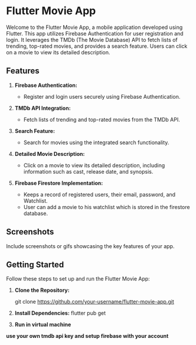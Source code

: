 # Flutter Movie App

Welcome to the Flutter Movie App, a mobile application developed using Flutter. This app utilizes Firebase Authentication for user registration and login. It leverages the TMDb (The Movie Database) API to fetch lists of trending, top-rated movies, and provides a search feature. Users can click on a movie to view its detailed description.

## Features

1. **Firebase Authentication:**
   - Register and login users securely using Firebase Authentication.

2. **TMDb API Integration:**
   - Fetch lists of trending and top-rated movies from the TMDb API.

3. **Search Feature:**
   - Search for movies using the integrated search functionality.

4. **Detailed Movie Description:**
   - Click on a movie to view its detailed description, including information such as cast, release date, and synopsis.
     
5. **Firebase Firestore Implementation:**
   - Keeps a record of registered users, their email, password, and Watchlist.
   - User can add a movie to his watchlist which is stored in the firestore database.  

## Screenshots

Include screenshots or gifs showcasing the key features of your app.


## Getting Started

Follow these steps to set up and run the Flutter Movie App:

1. **Clone the Repository:**

   
   git clone https://github.com/your-username/flutter-movie-app.git
2. **Install Dependencies:**
   flutter pub get

3. **Run in virtual machine**

**use your own tmdb api key and setup firebase with your account**
